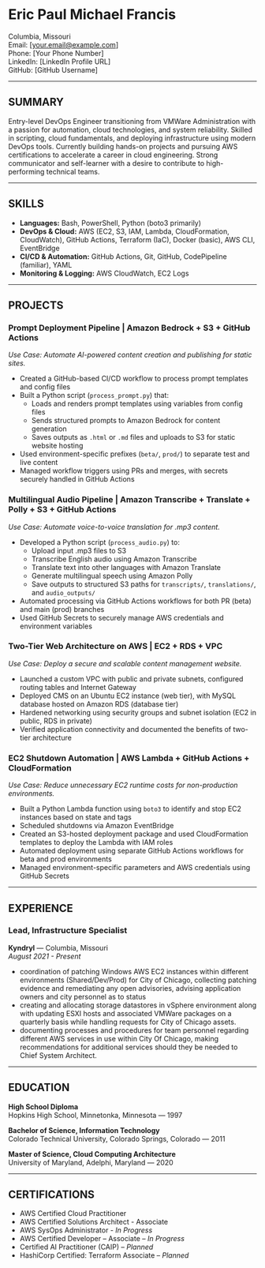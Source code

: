 # Eric Paul Michael Francis

Columbia, Missouri  
Email: [your.email@example.com]  
Phone: [Your Phone Number]  
LinkedIn: [LinkedIn Profile URL]  
GitHub: [GitHub Username]  

---

## SUMMARY

Entry-level DevOps Engineer transitioning from VMWare Administration with a passion for automation, cloud technologies, and system reliability. Skilled in scripting, cloud fundamentals, and deploying infrastructure using modern DevOps tools. Currently building hands-on projects and pursuing AWS certifications to accelerate a career in cloud engineering. Strong communicator and self-learner with a desire to contribute to high-performing technical teams.

---

## SKILLS

- **Languages:** Bash, PowerShell, Python (boto3 primarily)  
- **DevOps & Cloud:** AWS (EC2, S3, IAM, Lambda, CloudFormation, CloudWatch), GitHub Actions, Terraform (IaC), Docker (basic), AWS CLI, EventBridge  
- **CI/CD & Automation:** GitHub Actions, Git, GitHub, CodePipeline (familiar), YAML  
- **Monitoring & Logging:** AWS CloudWatch, EC2 Logs  

---

## PROJECTS

### Prompt Deployment Pipeline | Amazon Bedrock + S3 + GitHub Actions  
*Use Case: Automate AI-powered content creation and publishing for static sites.*

- Created a GitHub-based CI/CD workflow to process prompt templates and config files  
- Built a Python script (`process_prompt.py`) that:  
  - Loads and renders prompt templates using variables from config files  
  - Sends structured prompts to Amazon Bedrock for content generation  
  - Saves outputs as `.html` or `.md` files and uploads to S3 for static website hosting  
- Used environment-specific prefixes (`beta/`, `prod/`) to separate test and live content  
- Managed workflow triggers using PRs and merges, with secrets securely handled in GitHub Actions  

### Multilingual Audio Pipeline | Amazon Transcribe + Translate + Polly + S3 + GitHub Actions  
*Use Case: Automate voice-to-voice translation for .mp3 content.*

- Developed a Python script (`process_audio.py`) to:  
  - Upload input .mp3 files to S3  
  - Transcribe English audio using Amazon Transcribe  
  - Translate text into other languages with Amazon Translate  
  - Generate multilingual speech using Amazon Polly  
  - Save outputs to structured S3 paths for `transcripts/`, `translations/`, and `audio_outputs/`  
- Automated processing via GitHub Actions workflows for both PR (beta) and main (prod) branches  
- Used GitHub Secrets to securely manage AWS credentials and environment variables  

### Two-Tier Web Architecture on AWS | EC2 + RDS + VPC  
*Use Case: Deploy a secure and scalable content management website.*

- Launched a custom VPC with public and private subnets, configured routing tables and Internet Gateway  
- Deployed CMS on an Ubuntu EC2 instance (web tier), with MySQL database hosted on Amazon RDS (database tier)  
- Hardened networking using security groups and subnet isolation (EC2 in public, RDS in private)  
- Verified application connectivity and documented the benefits of two-tier architecture  

### EC2 Shutdown Automation | AWS Lambda + GitHub Actions + CloudFormation  
*Use Case: Reduce unnecessary EC2 runtime costs for non-production environments.*

- Built a Python Lambda function using `boto3` to identify and stop EC2 instances based on state and tags  
- Scheduled shutdowns via Amazon EventBridge  
- Created an S3-hosted deployment package and used CloudFormation templates to deploy the Lambda with IAM roles  
- Automated deployment using separate GitHub Actions workflows for beta and prod environments  
- Managed environment-specific parameters and AWS credentials using GitHub Secrets  

---

## EXPERIENCE

### Lead, Infrastructure Specialist  
**Kyndryl** — Columbia, Missouri  
*August 2021 - Present*

- coordination of patching Windows AWS EC2 instances within different environments (Shared/Dev/Prod) for City of Chicago, collecting patching evidence and remediating any open advisories, advising application owners and city personnel as to status 
- creating and allocating storage datastores in vSphere environment along with updating ESXI hosts and associated VMWare packages on a quarterly basis while handling requests for City of Chicago assets. 
- documenting processes and procedures for team personnel regarding different AWS services in use within City Of Chicago, making recommendations for additional services should they be needed to Chief System Architect.  

---

## EDUCATION

**High School Diploma**  
Hopkins High School, Minnetonka, Minnesota — 1997

**Bachelor of Science, Information Technology**  
Colorado Technical University, Colorado Springs, Colorado — 2011

**Master of Science, Cloud Computing Architecture**  
University of Maryland, Adelphi, Maryland — 2020

---

## CERTIFICATIONS

- AWS Certified Cloud Practitioner
- AWS Certified Solutions Architect - Associate
- AWS SysOps Administrator - *In Progress*
- AWS Certified Developer – Associate – *In Progress*  
- Certified AI Practitioner (CAIP) – *Planned*  
- HashiCorp Certified: Terraform Associate – *Planned*  
